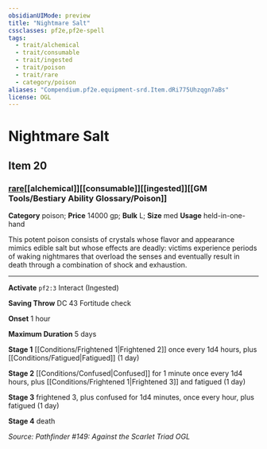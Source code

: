 ```yaml
---
obsidianUIMode: preview
title: "Nightmare Salt"
cssclasses: pf2e,pf2e-spell
tags:
  - trait/alchemical
  - trait/consumable
  - trait/ingested
  - trait/poison
  - trait/rare
  - category/poison
aliases: "Compendium.pf2e.equipment-srd.Item.dRi775Uhzqgn7aBs"
license: OGL
---
```

# Nightmare Salt
## Item 20
### [rare](rare "Rare Rarity Trait")[[alchemical]][[consumable]][[ingested]][[GM Tools/Bestiary Ability Glossary/Poison]]

**Category** poison; 
**Price** 14000 gp; 
**Bulk** L; **Size** med
**Usage** held-in-one-hand

This potent poison consists of crystals whose flavor and appearance mimics edible salt but whose effects are deadly: victims experience periods of waking nightmares that overload the senses and eventually result in death through a combination of shock and exhaustion.

* * *

**Activate** `pf2:3` Interact (Ingested)

**Saving Throw** DC 43 Fortitude check

**Onset** 1 hour

**Maximum Duration** 5 days

**Stage 1** [[Conditions/Frightened 1|Frightened 2]] once every 1d4 hours, plus [[Conditions/Fatigued|Fatigued]] (1 day)

**Stage 2** [[Conditions/Confused|Confused]] for 1 minute once every 1d4 hours, plus [[Conditions/Frightened 1|Frightened 3]] and fatigued (1 day)

**Stage 3** frightened 3, plus confused for 1d4 minutes, once every hour, plus fatigued (1 day)

**Stage 4** death

*Source: Pathfinder #149: Against the Scarlet Triad*
*OGL*